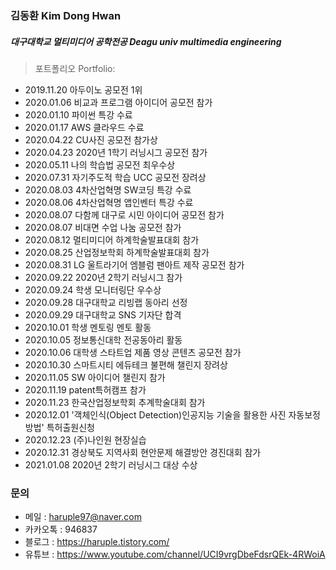 ### 김동환 Kim Dong Hwan
##### 대구대학교 멀티미디어 공학전공 Deagu univ multimedia engineering


> 포트폴리오 Portfolio:
  - 2019.11.20 아두이노 공모전 1위
  - 2020.01.06 비교과 프로그램 아이디어 공모전 참가
  - 2020.01.10 파이썬 특강 수료
  - 2020.01.17 AWS 클라우드 수료
  - 2020.04.22 CU사진 공모전 참가상
  - 2020.04.23 2020년 1학기 러닝시그 공모전 참가
  - 2020.05.11 나의 학습법 공모전 최우수상
  - 2020.07.31 자기주도적 학습 UCC 공모전 장려상
  - 2020.08.03 4차산업혁명 SW코딩 특강 수료
  - 2020.08.06 4차산업혁명 앱인벤터 특강 수료
  - 2020.08.07 다함께 대구로 시민 아이디어 공모전 참가
  - 2020.08.07 비대면 수업 나눔 공모전 참가
  - 2020.08.12 멀티미디어 하계학술발표대회 참가
  - 2020.08.25 산업정보학회 하계학술발표대회 참가
  - 2020.08.31 LG 울트라기어 엠블럼 팬아트 제작 공모전 참가
  - 2020.09.22 2020년 2학기 러닝시그 참가
  - 2020.09.24 학생 모니터링단 우수상
  - 2020.09.28 대구대학교 리빙랩 동아리 선정
  - 2020.09.29 대구대학교 SNS 기자단 합격
  - 2020.10.01 학생 멘토링 멘토 활동
  - 2020.10.05 정보통신대학 전공동아리 활동
  - 2020.10.06 대학생 스타트업 제품 영상 콘텐츠 공모전 참가
  - 2020.10.30 스마트시티 에듀테크 불편해 챌린지 장려상
  - 2020.11.05 SW 아이디어 챌린지 참가
  - 2020.11.19 patent특허캠프 참가
  - 2020.11.23 한국산업정보학회 추계학술대회 참가
  - 2020.12.01 '객체인식(Object Detection)인공지능 기술을 활용한 사진 자동보정 방법' 특허출원신청
  - 2020.12.23 (주)나인원 현장실습
  - 2020.12.31 경상북도 지역사회 현안문제 해결방안 경진대회 참가
  - 2021.01.08 2020년 2학기 러닝시그 대상 수상


### 문의

  - 메일 : haruple97@naver.com
  - 카카오톡 : 946837
  - 블로그 : https://haruple.tistory.com/
  - 유튜브 : https://www.youtube.com/channel/UCI9vrgDbeFdsrQEk-4RWoiA



[//]: # (These are reference links used in the body of this note and get stripped out when the markdown processor does its job. There is no need to format nicely because it shouldn't be seen. Thanks SO - http://stackoverflow.com/questions/4823468/store-comments-in-markdown-syntax)



